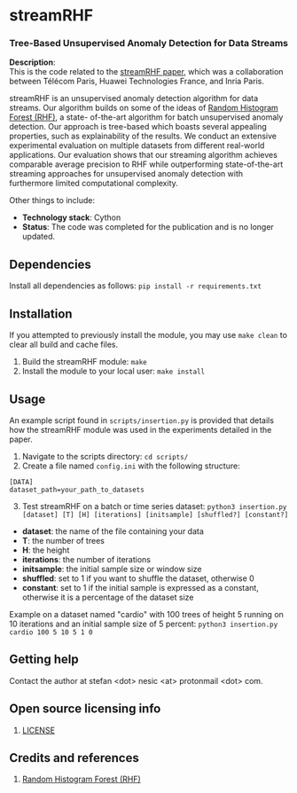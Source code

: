 # streamRHF
### Tree-Based Unsupervised Anomaly Detection for Data Streams

**Description**:  
This is the code related to the [streamRHF paper](https://nonsns.github.io/paper/rossi22aiccsa.pdf), which was a collaboration between Télécom Paris, Huawei Technologies France, and Inria Paris.

streamRHF is an unsupervised anomaly detection algorithm for data streams. Our algorithm builds on
some of the ideas of [Random Histogram Forest (RHF)](https://nonsns.github.io/paper/rossi20icdm.pdf), a state-
of-the-art algorithm for batch unsupervised anomaly detection. Our approach is tree-based which boasts several
appealing properties, such as explainability of the results. We conduct an extensive experimental evaluation on multiple
datasets from different real-world applications. Our evaluation shows that our streaming algorithm achieves comparable average 
precision to RHF while outperforming state-of-the-art streaming approaches for unsupervised anomaly detection with furthermore
limited computational complexity.

Other things to include:

  - **Technology stack**: Cython
  - **Status**:  The code was completed for the publication and is no longer updated.

## Dependencies

Install all dependencies as follows: 
`pip install -r requirements.txt`

## Installation

If you attempted to previously install the module, you may use `make clean` to clear all build and cache files. 

1. Build the streamRHF module: `make`
2. Install the module to your local user: `make install`

## Usage

An example script found in `scripts/insertion.py` is provided that details how the streamRHF module was used in the experiments detailed in the paper.


1. Navigate to the scripts directory: `cd scripts/`
2. Create a file named `config.ini` with the following structure: 

```
[DATA]
dataset_path=your_path_to_datasets
```

3. Test streamRHF on a batch or time series dataset: `python3 insertion.py [dataset] [T] [H] [iterations] [initsample] [shuffled?] [constant?]`
* **dataset**: the name of the file containing your data
* **T**: the number of trees
* **H**: the height
* **iterations**: the number of iterations
* **initsample**: the initial sample size or window size
* **shuffled**: set to 1 if you want to shuffle the dataset, otherwise 0
* **constant**: set to 1 if the initial sample is expressed as a constant, otherwise it is a percentage of the dataset size

Example on a dataset named "cardio" with 100 trees of height 5 running on 10 iterations and an initial sample size of 5 percent:
`python3 insertion.py cardio 100 5 10 5 1 0`



## Getting help

Contact the author at stefan \<dot\> nesic \<at\> protonmail \<dot\> com.

## Open source licensing info

1. [LICENSE](LICENSE)

## Credits and references

1. [Random Histogram Forest (RHF)](https://github.com/anrputina/rhf)